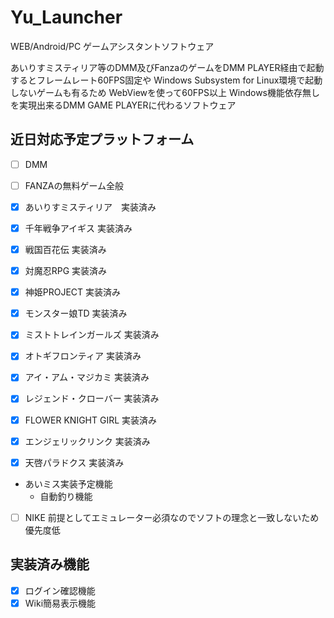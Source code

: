 # Yu_Launcher
WEB/Android/PC ゲームアシスタントソフトウェア

あいりすミスティリア等のDMM及びFanzaのゲームをDMM PLAYER経由で起動するとフレームレート60FPS固定や
Windows Subsystem for Linux環境で起動しないゲームも有るため
WebViewを使って60FPS以上 Windows機能依存無しを実現出来るDMM GAME PLAYERに代わるソフトウェア

## 近日対応予定プラットフォーム
- [ ] DMM
- [ ] FANZAの無料ゲーム全般
- [x] あいりすミスティリア　実装済み
- [x] 千年戦争アイギス 実装済み
- [x] 戦国百花伝 実装済み
- [x] 対魔忍RPG 実装済み
- [x] 神姫PROJECT 実装済み
- [x] モンスター娘TD 実装済み
- [x] ミストトレインガールズ 実装済み
- [x] オトギフロンティア 実装済み
- [x] アイ・アム・マジカミ 実装済み
- [x] レジェンド・クローバー 実装済み
- [x] FLOWER KNIGHT GIRL 実装済み
- [x] エンジェリックリンク 実装済み
- [x] 天啓パラドクス 実装済み


- あいミス実装予定機能
    - 自動釣り機能
- [ ] NIKE 前提としてエミュレーター必須なのでソフトの理念と一致しないため優先度低

## 実装済み機能
- [x] ログイン確認機能
- [x] Wiki簡易表示機能
